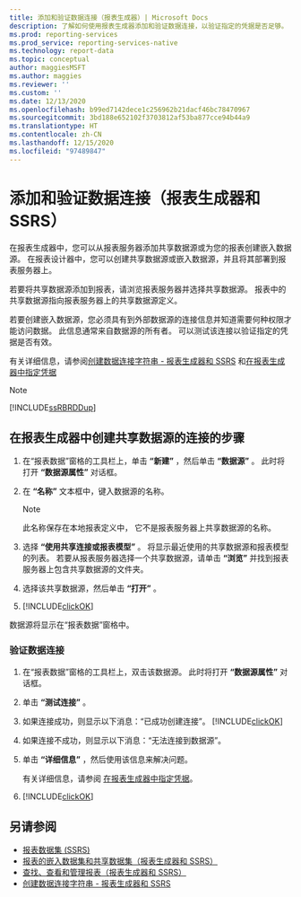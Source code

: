 ```yaml
---
title: 添加和验证数据连接（报表生成器）| Microsoft Docs
description: 了解如何使用报表生成器添加和验证数据连接，以验证指定的凭据是否足够。
ms.prod: reporting-services
ms.prod_service: reporting-services-native
ms.technology: report-data
ms.topic: conceptual
author: maggiesMSFT
ms.author: maggies
ms.reviewer: ''
ms.custom: ''
ms.date: 12/13/2020
ms.openlocfilehash: b99ed7142dece1c256962b21dacf46bc78470967
ms.sourcegitcommit: 3bd188e652102f3703812af53ba877cce94b44a9
ms.translationtype: HT
ms.contentlocale: zh-CN
ms.lasthandoff: 12/15/2020
ms.locfileid: "97489847"
---
```

# <a name="add-and-verify-a-data-connection-report-builder-and-ssrs"></a>添加和验证数据连接（报表生成器和 SSRS）

在报表生成器中，您可以从报表服务器添加共享数据源或为您的报表创建嵌入数据源。 在报表设计器中，您可以创建共享数据源或嵌入数据源，并且将其部署到报表服务器上。

若要将共享数据源添加到报表，请浏览报表服务器并选择共享数据源。 报表中的共享数据源指向报表服务器上的共享数据源定义。

若要创建嵌入数据源，您必须具有到外部数据源的连接信息并知道需要何种权限才能访问数据。 此信息通常来自数据源的所有者。 可以测试该连接以验证指定的凭据是否有效。

有关详细信息，请参阅[创建数据连接字符串 - 报表生成器和 SSRS](data-connections-data-sources-and-connection-strings-report-builder-and-ssrs.md) 和[在报表生成器中指定凭据](./specify-credential-and-connection-information-for-report-data-sources.md)

> [!NOTE]  
> [!INCLUDE[ssRBRDDup](../../includes/ssrbrddup-md.md)]

## <a name="to-create-a-connection-to-a-shared-data-source-in-report-builder"></a>在报表生成器中创建共享数据源的连接的步骤

1. 在“报表数据”窗格的工具栏上，单击 **“新建”** ，然后单击 **“数据源”** 。 此时将打开 **“数据源属性”** 对话框。

2. 在 **“名称”** 文本框中，键入数据源的名称。

    > [!NOTE]  
    >  此名称保存在本地报表定义中， 它不是报表服务器上共享数据源的名称。 

3. 选择 **“使用共享连接或报表模型”** 。 将显示最近使用的共享数据源和报表模型的列表。 若要从报表服务器选择一个共享数据源，请单击 **“浏览”** 并找到报表服务器上包含共享数据源的文件夹。

4. 选择该共享数据源，然后单击 **“打开”** 。

5. [!INCLUDE[clickOK](../../includes/clickok-md.md)]  

数据源将显示在“报表数据”窗格中。

### <a name="to-verify-a-data-connection"></a>验证数据连接  

1. 在“报表数据”窗格的工具栏上，双击该数据源。 此时将打开 **“数据源属性”** 对话框。

2. 单击 **“测试连接”** 。

3. 如果连接成功，则显示以下消息：“已成功创建连接”。 [!INCLUDE[clickOK](../../includes/clickok-md.md)]  

4. 如果连接不成功，则显示以下消息：“无法连接到数据源”。  

5. 单击 **“详细信息”** ，然后使用该信息来解决问题。

    有关详细信息，请参阅 [在报表生成器中指定凭据](./specify-credential-and-connection-information-for-report-data-sources.md)。

6. [!INCLUDE[clickOK](../../includes/clickok-md.md)]  

## <a name="see-also"></a>另请参阅

- [报表数据集 (SSRS)](../../reporting-services/report-data/report-datasets-ssrs.md)   
- [报表的嵌入数据集和共享数据集（报表生成器和 SSRS）](../../reporting-services/report-data/report-embedded-datasets-and-shared-datasets-report-builder-and-ssrs.md)
- [查找、查看和管理报表（报表生成器和 SSRS）](../../reporting-services/report-builder/finding-viewing-and-managing-reports-report-builder-and-ssrs.md)
- [创建数据连接字符串 - 报表生成器和 SSRS](data-connections-data-sources-and-connection-strings-report-builder-and-ssrs.md)

